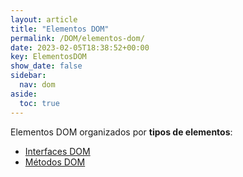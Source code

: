 ```yaml
---
layout: article
title: "Elementos DOM"
permalink: /DOM/elementos-dom/
date: 2023-02-05T18:38:52+00:00
key: ElementosDOM
show_date: false
sidebar:
  nav: dom
aside:
  toc: true
---
```


Elementos DOM organizados por **tipos de elementos**: 

<ul>
  <li><a href="/DOM/tag/interface-dom/">Interfaces DOM</a></li>
  <li><a href="/DOM/tag/metodo-dom/">Métodos DOM</a></li>
</ul>
